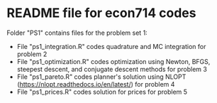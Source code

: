 # README file for econ714 codes

Folder "PS1" contains files for the problem set 1:

- File "ps1_integration.R" codes quadrature and MC integration for problem 2
- File "ps1_optimization.R" codes optimization using Newton, BFGS, steepest descent, and conjugate descent methods for problem 3
- File "ps1_pareto.R" codes planner's solution using NLOPT (https://nlopt.readthedocs.io/en/latest/) for problem 4
- File "ps1_prices.R" codes solution for prices for problem 5
